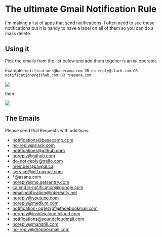 # The ultimate Gmail Notification Rule

I'm making a list of apps that send notifications. I often need to see these notifications but it is handy to have a label on all of them so you can do a mass delete.

## Using it

Pick the emails from the list below and add them togeher is an `OR` operator. 

Example: `notifications@basecamp.com OR no-reply@slack.com OR notifications@github.com OR *@asana.com` 

![](http://i.imgur.com/KJXEsA7.png)

then

![](http://i.imgur.com/e199yIx.png)

## The Emails

Please send Pull Requests with additions. 

* notifications@basecamp.com
* no-reply@slack.com
* notifications@github.com
* noreply@github.com
* do-not-reply@trello.com
* member@paypal.ca
* service@intl.paypal.com
* *@asana.com
* noreply@md.getsentry.com
* calendar-notification@google.com
* emailnotification@interealty.net
* noreply@youtube.com
* noreply@medium.com
* notification+og1ezrgf@facebookmail.com
* noreply@insideicloud.icloud.com
* notifications@soundcloudmail.com
* noreply@mandrill.com
* no-reply@dropboxmail.com


